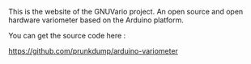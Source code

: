 This is the website of the GNUVario project. An open source and open hardware variometer based on the Arduino platform.

You can get the source code here :

https://github.com/prunkdump/arduino-variometer